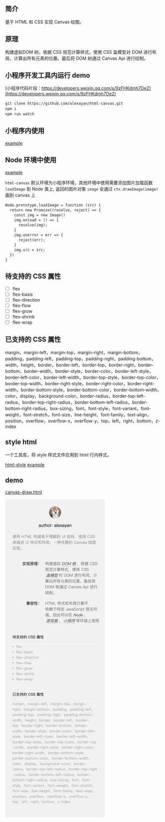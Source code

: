 ## 简介

基于 HTML 和 CSS 实现 Canvas 绘图。

## 原理

构建虚拟DOM 树，依据 CSS 规范计算样式，使用 CSS 盒模型对 DOM 进行布局，计算出所有元素的位置。最后将 DOM 树通过 Canvas Api 进行绘制。

## 小程序开发工具内运行 demo

[小程序代码片段：https://developers.weixin.qq.com/s/9zFHKdmh7De2](https://developers.weixin.qq.com/s/9zFHKdmh7De2)

``` bash
git clone https://github.com/alexayan/html-canvas.git
npm i
npm run watch
```

## 小程序内使用

[example](./tools/demo/pages/index/index.js)

## Node 环境中使用

[example](./example/node/index.js)

`html-canvas` 默认环境为小程序环境，其他环境中使用需要添加图片加载函数 `loadImage` 到 Node 类上, 返回的图片对象 `image` 会通过 `ctx.drawImage(image)` 画到 canvas 上

```
Node.prototype.loadImage = function (src) {
  return new Promise((resolve, reject) => {
    const img = new Image()
    img.onload = () => {
      resolve(img);
    }
    img.onerror = err => {
      reject(err);
    }
    img.src = src;
  })
}
```

## 待支持的 CSS 属性

- [ ] flex
- [ ] flex-basis
- [ ] flex-direction
- [ ] flex-flow
- [ ] flex-grow
- [ ] flex-shrink
- [ ] flex-wrap

## 已支持的 CSS 属性

margin，margin-left，margin-top，margin-right，margin-bottom，padding，padding-left，padding-top，padding-right，padding-bottom，width，height，border，border-left，border-top，border-right，border-bottom，border-width，border-style，border-color，border-left-style，border-left-color，border-left-width，border-top-style，border-top-color，border-top-width，border-right-style，border-right-color，border-right-width，border-bottom-style，border-bottom-color，border-bottom-width，color，display，background-color，border-radius，border-top-left-radius，border-top-right-radius，border-bottom-left-radius，border-bottom-right-radius，box-sizing，font，font-style，font-variant，font-weight，font-stretch，font-size，line-height，font-family，text-align，position，overflow，overflow-x，overflow-y，top，left，right，bottom，z-index

## style html

一个工具库，将 style 样式文件应用到 html 行内样式。

[html-style](https://github.com/alexayan/html-style)
[example](./tools/demo/pages/index/index.js)

## demo

[canvas-draw.html](./canvas-draw.html)

![canvas-draw](canvas-draw.png)